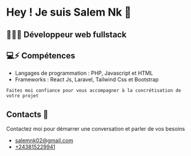 # Hey ! Je suis Salem Nk 👋

## 👨🏼‍💻 Développeur web fullstack 

## 💻⚡ Compétences
* Langages de programmation : PHP, Javascript et HTML
* Frameworks : React Js, Laravel, Tailwind Css et Bootstrap

```
Faites moi confiance pour vous accompagner à la concrétisation de votre projet
```

## Contacts 💬
Contactez moi pour démarrer une conversation et parler de vos besoins
* [salemnk02@gmail.com](mailto:salemnk02@gmail.com) 
* [+243815229941](mailto:salemnk02@gmail.com) 


<!--
**SalNk/SalNk** is a ✨ _special_ ✨ repository because its `README.md` (this file) appears on your GitHub profile.

Here are some ideas to get you started:

- 🔭 I’m currently working on ...
- 🌱 I’m currently learning ...
- 👯 I’m looking to collaborate on ...
- 🤔 I’m looking for help with ...
- 💬 Ask me about ...
- 📫 How to reach me: ...
- 😄 Pronouns: ...
- ⚡ Fun fact: ...
-->
